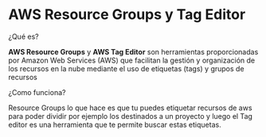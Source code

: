 # AWS Resource Groups y Tag Editor

¿Qué es?

**AWS Resource Groups** y **AWS Tag Editor** son herramientas proporcionadas por Amazon Web Services (AWS) que facilitan la gestión y organización de los recursos en la nube mediante el uso de etiquetas (tags) y grupos de recursos

¿Como funciona?

Resource Groups lo que hace es que tu puedes etiquetar recursos de aws para poder dividir por ejemplo los destinados a un proyecto y luego el Tag editor es una herramienta que te permite buscar estas etiquetas.